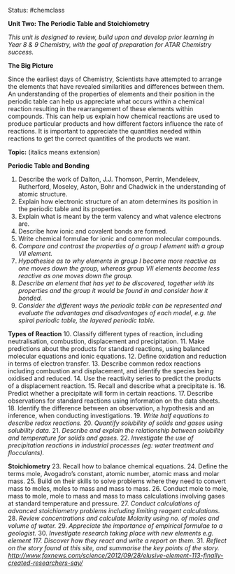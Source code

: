            
Status: #chemclass 

**Unit Two: The Periodic Table and Stoichiometry**

_This unit is designed to review, build upon and develop prior learning in Year 8 & 9 Chemistry, with the goal of preparation for ATAR Chemistry success._

**The Big Picture**

Since the earliest days of Chemistry, Scientists have attempted to arrange the elements that have revealed similarities and differences between them. An understanding of the properties of elements and their position in the periodic table can help us appreciate what occurs within a chemical reaction resulting in the rearrangement of these elements within compounds. This can help us explain how chemical reactions are used to produce particular products and how different factors influence the rate of reactions. It is important to appreciate the quantities needed within reactions to get the correct quantities of the products we want.

**Topic:** (italics means extension)

**Periodic Table and Bonding**
1. Describe the work of Dalton, J.J. Thomson, Perrin, Mendeleev, Rutherford, Moseley, Aston, Bohr and Chadwick in the understanding of atomic structure.
2. Explain how electronic structure of an atom determines its position in the periodic table and its properties.
3. Explain what is meant by the term valency and what valence electrons are.
4. Describe how ionic and covalent bonds are formed.
5. Write chemical formulae for ionic and common molecular compounds.
6. _Compare and contrast the properties of a group I element with a group VII element._
7. _Hypothesise as to why elements in group I become more reactive as one moves down the group, whereas group VII elements become less reactive as one moves down the group._
8. _Describe an element that has yet to be discovered, together with its properties and the group it would be found in and consider how it bonded._
9. _Consider the different ways the periodic table can be represented and evaluate the advantages and disadvantages of each model, e.g. the spiral periodic table, the layered periodic table._

**Types of Reaction**
10. Classify different types of reaction, including neutralisation, combustion, displacement and precipitation.
11. Make predictions about the products for standard reactions, using balanced molecular equations and ionic equations.
12. Define oxidation and reduction in terms of electron transfer.
13. Describe common redox reactions including combustion and displacement, and identify the species being oxidised and reduced.
14. Use the reactivity series to predict the products of a displacement reaction.
15. Recall and describe what a precipitate is.
16. Predict whether a precipitate will form in certain reactions.
17. Describe observations for standard reactions using information on the data sheets.
18. Identify the difference between an observation, a hypothesis and an inference, when conducting investigations.
19. _Write half equations to describe redox reactions._
20. _Quantify solubility of solids and gases using solubility data._
21. _Describe and explain the relationship between solubility and temperature for solids and gases._
22. _Investigate the use of precipitation reactions in industrial processes (eg: water treatment and flocculants)._

**Stoichiometry**
23. Recall how to balance chemical equations.
24. Define the terms mole, Avogadro’s constant, atomic number, atomic mass and molar mass.
25. Build on their skills to solve problems where they need to convert mass to moles, moles to mass and mass to mass.
26. Conduct mole to mole, mass to mole, mole to mass and mass to mass calculations involving gases at standard temperature and pressure.
27. _Conduct calculations of advanced stoichiometry problems including limiting reagent calculations._
28. _Review concentrations and calculate Molarity using no. of moles and volume of water._
29. _Appreciate the importance of empirical formulae to a geologist._
30. _Investigate research taking place with new elements e.g. element 117. Discover how they react and write a report on them._
31. _Reflect on the story found at this site, and summarise the key points of the story. http://www.foxnews.com/science/2012/09/28/elusive-element-113-finally-created-researchers-say/_